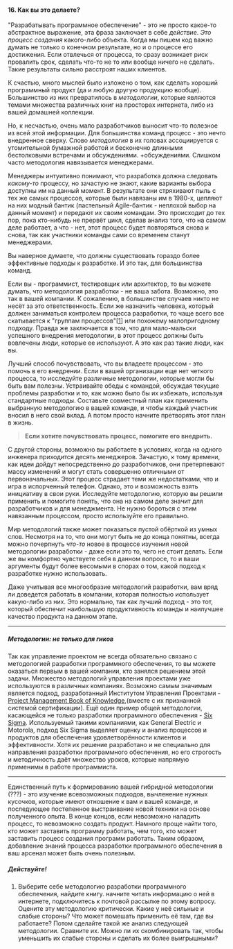 #### 16. Как вы это делаете?

"Разрабатывать программное обеспечение" - это не просто какое-то абстрактное
выражение, эта фраза заключает в себе _действие_. _Это процесс создания_ 
какого-либо объекта. Когда мы пишем код важно думать не только о конечном 
результате, но и о процессе его достижения. Если отвлечься от процесса, то 
сразу возникает риск провалить срок, сделать что-то не то или вообще ничего 
не сделать. Такие результаты сильно расстроят наших клиентов.

К счастью, много мыслей было изложено о том, как сделать хороший программный 
продукт (да и любую другую продукцию вообще). Большинство из них превратилось 
в _методологии_, которые являются темами множества различных книг на просторах 
интернета, либо из вашей домашней коллекции.

Но, к несчастью, очень мало разработчиков выносит что-то полезное из всей 
этой информации. Для большинства команд процесс - это нечто внедренное сверху.
Слово _методология_ в их головах ассоциируется с утомительной бумажной работой
и бесконечно длинными бестолковыми встречами и обсуждениями. +обсуждениями. Слишком часто методология навязывается менеджерами.

Менеджеры интуитивно понимают, что разработка должна следовать 
_какому-то_ процессу, но зачастую не знают, какие варианты выбора доступны им 
на данный момент. В результате они стряхивают пыль с тех же самых процессов, 
которые были навязаны им в 1980-х, цепляют на них модный бантик (пастельный Agile-бантик - неплохой выбор на данный момент) и передают их своим командам. Это происходит до тех пор, пока кто-нибудь
не прервёт цикл, сделав анализ того, что на самом деле работает, а что - нет, 
этот процесс будет повторяться снова и снова, так как участники команды 
сами со временем станут менеджерами.

Вы наверное думаете, что должны существовать гораздо более эффективные подходы к 
разработке. И это так, для большинства команд.

Если вы - программист, тестировщик или архитектор, то вы можете думать, что 
методология разработки - не ваша забота. Возможно, это так в вашей компании. К 
сожалению, в большинстве случаев никто не несёт за это ответственность. Если 
же назначить человека, который должен заниматься контролем процесса разработки, 
то чаще всего все скатывается к "группам процессов"[[1](http://en.wikipedia.org/wiki/Project_management#Processes)] или похожему малопригодному подходу. Правда же заключается в том, что для мало-мальски 
успешного внедрения методологии, в этот процесс должны быть вовлечены люди, которые
ее используют. А это как раз такие люди, как вы.

Лучший способ почувствовать, что вы владеете процессом - это помочь в его внедрении. Если в 
вашей организации еще нет четкого процесса, то исследуйте различные методологии, которые могли 
бы быть вам полезны. Устраивайте обеды с командой, обсуждая текущие проблемы 
разработки и то, как можно было бы их избежать, используя стандартные подходы. 
Составьте совместный план как применить выбранную методологию в вашей
команде, и чтобы каждый участник вносил в него свой вклад. А потом просто начните
претворять этот план в жизнь.

> **Если хотите почувствовать процесс, помогите его внедрить.**

С другой стороны, возможно вы работаете в условиях, когда на одного инженера 
приходится десять менеджеров. Зачастую, к тому времени, как идеи дойдут непосредственно 
до разработчиков, они претерпевают массу изменений и могут стать совершенно 
отличными от первоначальных. Этот процесс страдает теми же недостатками, что и 
игра в испорченный телефон. Однако, это и возможность взять инициативу в свои руки.
Исследуйте методологию, которую вы решили применить и помогите понять, что она 
на самом деле значит для разработчиков и для менеджмента. Не нужно бороться 
с этим навязанным процессом, просто используйте его правильно.

Мир методологий также может показаться пустой обёрткой из умных слов. Несмотря 
на то, что они могут быть не до конца понятны, всегда можно почерпнуть _что-то_ 
новое в процессе изучения новой методологии разработки - даже если это то, чего 
не стоит делать. Если же вы комфортно чувствуете себя в данном вопросе, то и ваши
аргументы будут более весомыми в спорах о том, какой подход к разработке нужно
использовать.

Даже учитывая все многообразие методологий разработки, вам вряд ли доведется работать 
в компании, которая полностью использует какую-либо из них. Это нормально, так как 
лучший подход - это тот, который обеспечит наибольшую продуктивность команды и наилучшее 
качество продукта на данном этапе.

----

##### Методологии: не только для гиков

Так как управление проектом не всегда обязательно связано с методологией разработки
программного обеспечения, то вы можете оказаться первым в вашей компании, кто занялся
решением этой задачи. Множество методологий управления проектами уже используются в 
различных компаниях. Возможно самым значимым является подход, разработанный Институтом 
Управления Проектами - [Project Management Book of Knowledge](http://www.pmi.org/),(вместе с их 
признанной системой сертификации). Ещё один пример общей методологии, касающейся не 
только разработки программного обеспечения - [Six Sigma](http://www.issixsigma.com/). Используемый такими 
компаниями, как General Electric и Motorola, подход Six Sigma выделяет оценку и 
анализ процессов и продуктов для обеспечения удовлетворённости клиентов и
эффективности. Хотя их решение разработано и не специально для направления разработки
программного обеспечения, но его строгость и методичность даёт множество уроков,
которые напрямую применимы в работе программиста.

----

Единственный путь к формированию вашей гибридной методологии (???) - это изучение 
всевозможных подходов, вычленение нужных кусочков, которые имеют отношение к вам и
вашей команде, и последующее постепенное выстраивание новой техники на основе 
полученного опыта. В конце концов, если невозможно наладить процесс, то невозможно 
создать продукт. Намного проще найти того, кто может заставить программу работать,
чем того, кто может заставить процесс создания программ работать. Таким образом,
добавление знаний процесса разработки программного обеспечения в ваш арсенал 
может быть очень полезным.

##### Действуйте!

1. Выберите себе методологию разработки программного обеспечения, найдите книгу.
начните читать информацию о ней в интернете, подключитесь к почтовой рассылке по
этому вопросу. Оцените эту методологию критически. Какие у неё сильные и слабые
стороны? Что может помешать применить её там, где вы работаете? Потом сделайте
такой же анализ следующей методологии. Сравните их. Можно ли их скомбинировать 
так, чтобы уменьшить их слабые стороны и сделать их более выигрышными?
